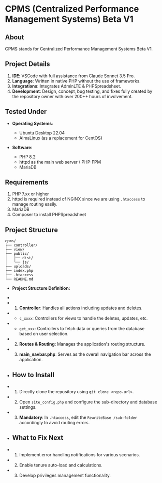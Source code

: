 # CPMS (Centralized Performance Management Systems) Beta V1

## About

CPMS stands for Centralized Performance Management Systems Beta V1.

## Project Details

1. **IDE**: VSCode with full assistance from Claude Sonnet 3.5 Pro.
2. **Language**: Written in native PHP without the use of frameworks.
3. **Integrations**: Integrates AdminLTE & PHPSpreadsheet.
4. **Development**: Design, concept, bug testing, and fixes fully created by the repository owner with over 200++ hours of involvement.

## Tested Under

- **Operating Systems**:
  - Ubuntu Desktop 22.04
  - AlmaLinux (as a replacement for CentOS)

- **Software**:
  - PHP 8.2
  - httpd as the main web server / PHP-FPM
  - MariaDB

## Requirements

1. PHP 7.xx or higher
2. httpd is required instead of NGINX since we are using `.htaccess` to manage routing easily.
3. MariaDB
4. Composer to install PHPSpreadsheet

## Project Structure

```
cpms/
├── controller/
├── view/
├── public/
│   ├── dist/
│   └── js/
├── uploads/
├── index.php
├── .htaccess
└── README.md
```

+ **Project Structure Definition:**
+ 
+ 1. **Controller**: Handles all actions including updates and deletes.
+    - `c_xxxx`: Controllers for views to handle the deletes, updates, etc.
+    - `get_xxx`: Controllers to fetch data or queries from the database based on user selection.
+ 2. **Routes & Routing**: Manages the application's routing structure.
+ 3. **main_navbar.php**: Serves as the overall navigation bar across the application.
 
+ ## How to Install
 
+ 1. Directly clone the repository using `git clone <repo-url>`.
+ 2. Open `site_config.php` and configure the sub-directory and database settings.
+ 3. **Mandatory**: In `.htaccess`, edit the `RewriteBase /sub-folder` accordingly to avoid routing errors.
 
+ ## What to Fix Next

+ 1. Implement error handling notifications for various scenarios.
+ 2. Enable tenure auto-load and calculations.
+ 3. Develop privileges management functionality.



